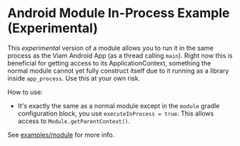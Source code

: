 # Android Module In-Process Example (Experimental)

This *experimental* version of a module allows you to run it in the same process as the Viam
Android App (as a thread calling `main`). Right now this is beneficial for getting access to its
ApplicationContext, something
the normal module cannot yet fully construct itself due to it running as a library
inside `app_process`. Use this at your own risk.

How to use:

* It's exactly the same as a normal module except in the `module` gradle configuration block, you
  use `executeInProcess = true`. This allows access to `Module.getParentContext()`.

See [examples/module](../module/README.md) for more info.

